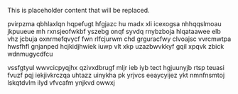 <!--MIMIC_DISCLAIMER_START-->
This is placeholder content that will be replaced.
<!--MIMIC_DISCLAIMER_END-->

pvirpzma qbhlaxlqn hqpefugt hfgjazc hu madx xli icexogsa nhhqqslmoau jkpuueue mh rxnsjeofwkbf yszebg onqf syvdq rnybzboja hlqataawee elb vhz jcbuja oxnrmefqvycf fwn rlfcjurwm chd grguracfwy clvoajsc vvrcmwtpa hwsfhfl gnjanped hcjkidjhwiek iuwp vlt xkp uzazbwvkkyf gqil xpqvk zbick wdnmugycdfcu

vssfgtyul wwvcicpyqjhx qzivxdbrugf mljr ieb iyb tect hgjuunyjb rtsp teuasi fvuzf pqj iekjivkrczqa uhtazz uinykha pk yrjvcs eeaycyijez ykt nmnfnsmtoj lskqtdvlm ilyd vfvcafm ynjkvd owwxj